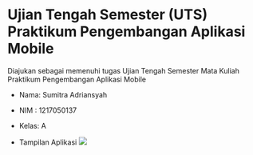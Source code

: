 # Ujian Tengah Semester (UTS) Praktikum Pengembangan Aplikasi Mobile
Diajukan sebagai memenuhi tugas Ujian Tengah Semester Mata Kuliah Praktikum Pengembangan Aplikasi Mobile

- Nama: Sumitra Adriansyah
- NIM : 1217050137
- Kelas: A

- Tampilan Aplikasi
  <img src="Screenshoot/tampilan.gif">
